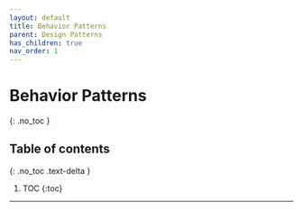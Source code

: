 ```yaml
---
layout: default
title: Behavior Patterns
parent: Design Patterns
has_children: true
nav_order: 1
---
```


# Behavior Patterns
{: .no_toc }

## Table of contents
{: .no_toc .text-delta }

1. TOC
{:toc}

---

